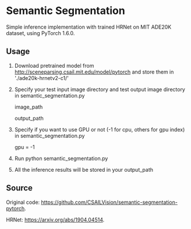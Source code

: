 # Semantic Segmentation
Simple inference implementation with trained HRNet on MIT ADE20K dataset, using PyTorch 1.6.0.

## Usage
1. Download pretrained model from http://sceneparsing.csail.mit.edu/model/pytorch and store them in './ade20k-hrnetv2-c1/'

2. Specify your test input image directory and test output image directory in semantic_segmentation.py

   image_path

   output_path

3. Specify if you want to use GPU or not (-1 for cpu, others for gpu index) in semantic_segmentation.py

   gpu = -1

4. Run python semantic_segmentation.py

5. All the inference results will be stored in your output_path

## Source
Original code: https://github.com/CSAILVision/semantic-segmentation-pytorch.

HRNet: https://arxiv.org/abs/1904.04514.
